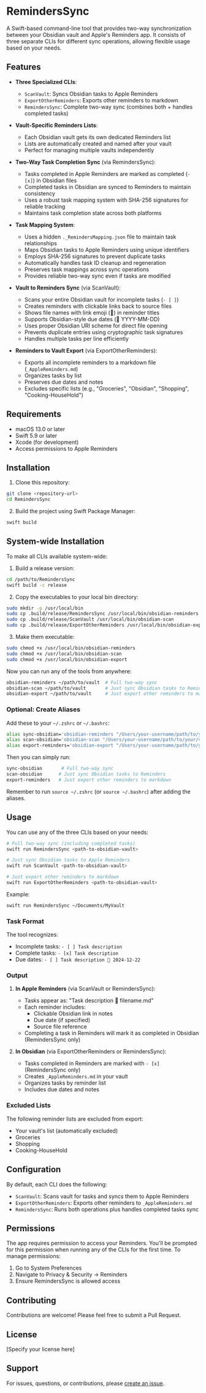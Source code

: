 # RemindersSync

A Swift-based command-line tool that provides two-way synchronization between your Obsidian vault and Apple's Reminders app. It consists of three separate CLIs for different sync operations, allowing flexible usage based on your needs.

## Features

- **Three Specialized CLIs**:
  - `ScanVault`: Syncs Obsidian tasks to Apple Reminders
  - `ExportOtherReminders`: Exports other reminders to markdown
  - `RemindersSync`: Complete two-way sync (combines both + handles completed tasks)

- **Vault-Specific Reminders Lists**:
  - Each Obsidian vault gets its own dedicated Reminders list
  - Lists are automatically created and named after your vault
  - Perfect for managing multiple vaults independently

- **Two-Way Task Completion Sync** (via RemindersSync):
  - Tasks completed in Apple Reminders are marked as completed (`- [x]`) in Obsidian files
  - Completed tasks in Obsidian are synced to Reminders to maintain consistency
  - Uses a robust task mapping system with SHA-256 signatures for reliable tracking
  - Maintains task completion state across both platforms

- **Task Mapping System**:
  - Uses a hidden `._RemindersMapping.json` file to maintain task relationships
  - Maps Obsidian tasks to Apple Reminders using unique identifiers
  - Employs SHA-256 signatures to prevent duplicate tasks
  - Automatically handles task ID cleanup and regeneration
  - Preserves task mappings across sync operations
  - Provides reliable two-way sync even if tasks are modified

- **Vault to Reminders Sync** (via ScanVault):
  - Scans your entire Obsidian vault for incomplete tasks (`- [ ]`)
  - Creates reminders with clickable links back to source files
  - Shows file names with link emoji (🔗) in reminder titles
  - Supports Obsidian-style due dates (📅 YYYY-MM-DD)
  - Uses proper Obsidian URI scheme for direct file opening
  - Prevents duplicate entries using cryptographic task signatures
  - Handles multiple tasks per line efficiently

- **Reminders to Vault Export** (via ExportOtherReminders):
  - Exports all incomplete reminders to a markdown file (`_AppleReminders.md`)
  - Organizes tasks by list
  - Preserves due dates and notes
  - Excludes specific lists (e.g., "Groceries", "Obsidian", "Shopping", "Cooking-HouseHold")

## Requirements

- macOS 13.0 or later
- Swift 5.9 or later
- Xcode (for development)
- Access permissions to Apple Reminders

## Installation

1. Clone this repository:
```bash
git clone <repository-url>
cd RemindersSync
```

2. Build the project using Swift Package Manager:
```bash
swift build
```

## System-wide Installation

To make all CLIs available system-wide:

1. Build a release version:
```bash
cd /path/to/RemindersSync
swift build -c release
```

2. Copy the executables to your local bin directory:
```bash
sudo mkdir -p /usr/local/bin
sudo cp .build/release/RemindersSync /usr/local/bin/obsidian-reminders
sudo cp .build/release/ScanVault /usr/local/bin/obsidian-scan
sudo cp .build/release/ExportOtherReminders /usr/local/bin/obsidian-export
```

3. Make them executable:
```bash
sudo chmod +x /usr/local/bin/obsidian-reminders
sudo chmod +x /usr/local/bin/obsidian-scan
sudo chmod +x /usr/local/bin/obsidian-export
```

Now you can run any of the tools from anywhere:
```bash
obsidian-reminders ~/path/to/vault  # Full two-way sync
obsidian-scan ~/path/to/vault       # Just sync Obsidian tasks to Reminders
obsidian-export ~/path/to/vault     # Just export other reminders to markdown
```

### Optional: Create Aliases

Add these to your `~/.zshrc` or `~/.bashrc`:
```bash
alias sync-obsidian='obsidian-reminders "/Users/your-username/path/to/your/vault"'
alias scan-obsidian='obsidian-scan "/Users/your-username/path/to/your/vault"'
alias export-reminders='obsidian-export "/Users/your-username/path/to/your/vault"'
```

Then you can simply run:
```bash
sync-obsidian       # Full two-way sync
scan-obsidian      # Just sync Obsidian tasks to Reminders
export-reminders   # Just export other reminders to markdown
```

Remember to run `source ~/.zshrc` (or `source ~/.bashrc`) after adding the aliases.

## Usage

You can use any of the three CLIs based on your needs:

```bash
# Full two-way sync (including completed tasks)
swift run RemindersSync <path-to-obsidian-vault>

# Just sync Obsidian tasks to Apple Reminders
swift run ScanVault <path-to-obsidian-vault>

# Just export other reminders to markdown
swift run ExportOtherReminders <path-to-obsidian-vault>
```

Example:
```bash
swift run RemindersSync ~/Documents/MyVault
```

### Task Format

The tool recognizes:
- Incomplete tasks: `- [ ] Task description`
- Complete tasks: `- [x] Task description`
- Due dates: `- [ ] Task description 📅 2024-12-22`

### Output

1. **In Apple Reminders** (via ScanVault or RemindersSync):
   - Tasks appear as: "Task description 🔗 filename.md"
   - Each reminder includes:
     - Clickable Obsidian link in notes
     - Due date (if specified)
     - Source file reference
   - Completing a task in Reminders will mark it as completed in Obsidian (RemindersSync only)

2. **In Obsidian** (via ExportOtherReminders or RemindersSync):
   - Tasks completed in Reminders are marked with `- [x]` (RemindersSync only)
   - Creates `_AppleReminders.md` in your vault
   - Organizes tasks by reminder list
   - Includes due dates and notes

### Excluded Lists

The following reminder lists are excluded from export:
- Your vault's list (automatically excluded)
- Groceries
- Shopping
- Cooking-HouseHold

## Configuration

By default, each CLI does the following:
- `ScanVault`: Scans vault for tasks and syncs them to Apple Reminders
- `ExportOtherReminders`: Exports other reminders to `_AppleReminders.md`
- `RemindersSync`: Runs both operations plus handles completed tasks sync

## Permissions

The app requires permission to access your Reminders. You'll be prompted for this permission when running any of the CLIs for the first time. To manage permissions:
1. Go to System Preferences
2. Navigate to Privacy & Security → Reminders
3. Ensure RemindersSync is allowed access

## Contributing

Contributions are welcome! Please feel free to submit a Pull Request.

## License

[Specify your license here]

## Support

For issues, questions, or contributions, please [create an issue](repository-issues-url).